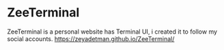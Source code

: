 # ZeeTerminal
ZeeTerminal is a personal website has Terminal UI, i created it to follow my social accounts.
https://zeyadetman.github.io/ZeeTerminal/
